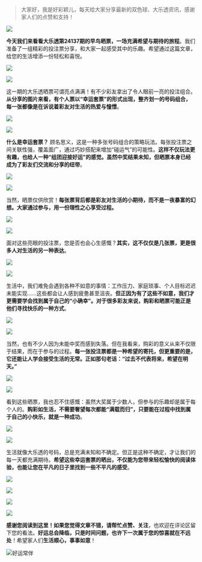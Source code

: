 > 大家好，我是好彩颖儿，每天给大家分享最新的双色球、大乐透资讯，感谢家人们的点赞和支持！

![](https://cdn.jsdelivr.net/gh/wangwenjie1314/PicCDN/2024-7-12/1720763627240-image.png)


**今天我们来看看大乐透第24137期的早鸟晒票，一场充满希望与期待的旅程**。我们准备了一组精彩的投注票分享，和大家一起感受其中的乐趣。希望通过这篇文章，给您的生活增添一份轻松和喜悦。


![](https://cdn.jsdelivr.net/gh/wangwenjie1314/PicCDN/2024-11-25/1732496919448-image.png)


![](https://cdn.jsdelivr.net/gh/wangwenjie1314/PicCDN/2024-11-25/1732496931491-image.png)



这一期的大乐透晒票可谓亮点满满！有不少彩友拿出了令人眼前一亮的投注组合。**从分享的图片来看，有个人票以“幸运套票”的形式出现，整齐划一的号码组合，每一张都像是在诉说着彩友对生活的热爱与憧憬**。  


![](https://cdn.jsdelivr.net/gh/wangwenjie1314/PicCDN/2024-11-25/1732496944337-image.png)


![](https://cdn.jsdelivr.net/gh/wangwenjie1314/PicCDN/2024-11-25/1732496959605-image.png)




**什么是幸运套票？** 顾名思义，这是一种多张号码组合的策略玩法。每张投注票之间关联性强，覆盖面广，通过巧妙搭配来增加“碰运气”的可能性。**这样不仅玩法更有趣，也给人一种“组团迎接好运”的感觉。虽然中奖结果未知，但晒票本身已经成为了彩友们交流和分享的纽带**。


![](https://cdn.jsdelivr.net/gh/wangwenjie1314/PicCDN/2024-11-25/1732497031417-image.png)


![](https://cdn.jsdelivr.net/gh/wangwenjie1314/PicCDN/2024-11-25/1732497078590-image.png)


当然，晒票仅供欣赏！**每张票背后都是彩友对生活的小期待，而不是一夜暴富的幻想。大家通过参与，用一份理性之心享受过程。**



![](https://cdn.jsdelivr.net/gh/wangwenjie1314/PicCDN/2024-11-25/1732497086291-image.png)

![](https://cdn.jsdelivr.net/gh/wangwenjie1314/PicCDN/2024-11-25/1732497094603-image.png)



面对这些亮眼的投注票，您是否也会心生感慨？**其实，这不仅仅是几张票，更是很多人对生活的另一种表达**。  


![](https://cdn.jsdelivr.net/gh/wangwenjie1314/PicCDN/2024-11-25/1732497102491-image.png)


![](https://cdn.jsdelivr.net/gh/wangwenjie1314/PicCDN/2024-11-25/1732497111772-image.png)



生活中，我们难免会遇到各种不如意的事情：工作压力、家庭琐事、个人目标迟迟未能实现……这些都会让人感到疲惫甚至沮丧。**但正因为有了这些不如意，我们才更需要学会找到属于自己的“小确幸”。对于很多彩友来说，购彩和晒票可能正是他们寻找快乐的一种方式**。


![](https://cdn.jsdelivr.net/gh/wangwenjie1314/PicCDN/2024-11-25/1732497119171-image.png)


![](https://cdn.jsdelivr.net/gh/wangwenjie1314/PicCDN/2024-11-25/1732497126349-image.png)



当然，也有不少人因为未能中奖而感到失落。但在我看来，购彩的意义从来不仅限于结果，而在于参与的过程。**每一张投注票都是一种希望的寄托，但更重要的是，它还能让人学会接受生活的无常。正如那句老话：“过去不代表将来，希望在明天。”**


![](https://cdn.jsdelivr.net/gh/wangwenjie1314/PicCDN/2024-11-25/1732497136807-image.png)


![](https://cdn.jsdelivr.net/gh/wangwenjie1314/PicCDN/2024-11-25/1732497149586-image.png)



看到这些晒票，我也忍不住感慨：虽然大奖属于少数人，但参与的乐趣却是属于每个人的。**购彩如生活，不需要奢望每次都能“满载而归”，只要能在过程中找到属于自己的小快乐，就是一种成功**。


![](https://cdn.jsdelivr.net/gh/wangwenjie1314/PicCDN/2024-11-25/1732497163793-image.png)


![](https://cdn.jsdelivr.net/gh/wangwenjie1314/PicCDN/2024-11-25/1732497174637-image.png)



生活就像大乐透的号码，总是充满未知和不确定。但正是这种不确定，才让我们的每一天都充满期待。**希望这些幸运套票的晒出，不仅能为您带来轻松愉快的阅读体验，也能让您在平凡的日子里找到一些不平凡的感受**。


![](https://cdn.jsdelivr.net/gh/wangwenjie1314/PicCDN/2024-11-25/1732497192032-image.png)



![](https://cdn.jsdelivr.net/gh/wangwenjie1314/PicCDN/2024-11-25/1732497199410-image.png)


![](https://cdn.jsdelivr.net/gh/wangwenjie1314/PicCDN/2024-11-25/1732497213464-image.png)


![](https://cdn.jsdelivr.net/gh/wangwenjie1314/PicCDN/2024-11-25/1732497224667-image.png)

**感谢您阅读到这里！如果您觉得文章不错，请帮忙点赞、关注**，也欢迎在评论区留下您的看法。**好运总会降临，只是时间问题，也许下一次属于您的惊喜就在不远处**！希望家人们**生活顺心，事事如意**！

![好运常伴](https://cdn.jsdelivr.net/gh/wangwenjie1314/PicCDN/2024-10-18/1729207685691-ComfyUI_00026_.png)

